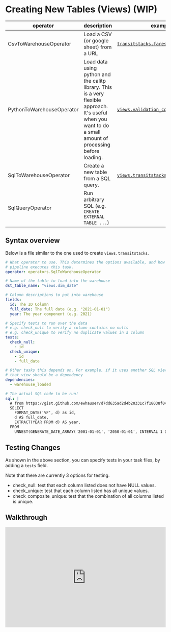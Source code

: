 # Creating New Tables (Views) (WIP)

| operator | description | example |
| -------- | ----------- | ------- |
| CsvToWarehouseOperator  | Load a CSV (or google sheet) from a URL | [`transitstacks.fares`](https://github.com/cal-itp/data-infra/blob/main/airflow/dags/transitstacks_loader/fares.yml) |
| PythonToWarehouseOperator | Load data using python and the calitp library. This is a very flexible approach. It's useful when you want to do a small amount of processing before loading. | [`views.validation_code_descriptions`](https://github.com/cal-itp/data-infra/blob/main/airflow/dags/gtfs_views/validation_code_descriptions.py) |
| SqlToWarehouseOperator | Create a new table from a SQL query. | [`views.transitstacks`](https://github.com/cal-itp/data-infra/blob/main/airflow/dags/gtfs_views/transitstacks.yml) |
| SqlQueryOperator | Run arbitrary SQL (e.g. `CREATE EXTERNAL TABLE ...`) | |

## Syntax overview

Below is a file similar to the one used to create `views.transitstacks`.

```yaml
# What operator to use. This determines the options available, and how the
# pipeline executes this task.
operator: operators.SqlToWarehouseOperator

# Name of the table to load into the warehouse
dst_table_name: "views.dim_date"

# Column descriptions to put into warehouse
fields:
  id: The ID Column
  full_date: The full date (e.g. "2021-01-01")
  year: The year component (e.g. 2021)

# Specify tests to run over the data
# e.g. check_null to verify a column contains no nulls
# e.g. check_unique to verify no duplicate values in a column
tests:
  check_null:
    - id
  check_unique:
    - id
    - full_date

# Other tasks this depends on. For example, if it uses another SQL view, then
# that view should be a dependency
dependencies:
  - warehouse_loaded

# The actual SQL code to be run!
sql: |
  # from https://gist.github.com/ewhauser/d7dd635ad2d4b20331c7f18038f04817
  SELECT
    FORMAT_DATE('%F', d) as id,
    d AS full_date,
    EXTRACT(YEAR FROM d) AS year,
  FROM
    UNNEST(GENERATE_DATE_ARRAY('2001-01-01', '2050-01-01', INTERVAL 1 DAY)) d
```

## Testing Changes

As shown in the above section, you can specify tests in your task files, by adding a `tests` field.

Note that there are currently 3 options for testing.

* check_null: test that each column listed does not have NULL values.
* check_unique: test that each column listed has all unique values.
* check_composite_unique: test that the combination of all columns listed is unique.

## Walkthrough

<div style="position: relative; padding-bottom: 62.5%; height: 0;"><iframe src="https://www.loom.com/embed/8873e9e3d01746e280e575898795d49f" frameborder="0" webkitallowfullscreen mozallowfullscreen allowfullscreen style="position: absolute; top: 0; left: 0; width: 100%; height: 100%;"></iframe></div>
